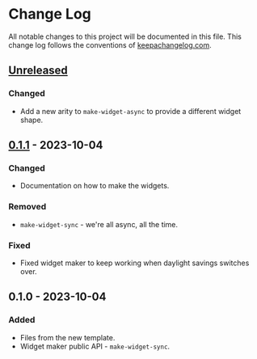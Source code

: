 # Change Log
All notable changes to this project will be documented in this file. This change log follows the conventions of [keepachangelog.com](http://keepachangelog.com/).

## [Unreleased]
### Changed
- Add a new arity to `make-widget-async` to provide a different widget shape.

## [0.1.1] - 2023-10-04
### Changed
- Documentation on how to make the widgets.

### Removed
- `make-widget-sync` - we're all async, all the time.

### Fixed
- Fixed widget maker to keep working when daylight savings switches over.

## 0.1.0 - 2023-10-04
### Added
- Files from the new template.
- Widget maker public API - `make-widget-sync`.

[Unreleased]: https://sourcehost.site/your-name/lab3_1/compare/0.1.1...HEAD
[0.1.1]: https://sourcehost.site/your-name/lab3_1/compare/0.1.0...0.1.1
